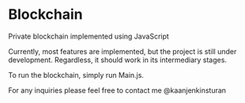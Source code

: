 # Blockchain
Private blockchain implemented using JavaScript

Currently, most features are implemented, but the project is still under development. Regardless, it should work in its intermediary stages.

To run the blockchain, simply run Main.js. 

For any inquiries please feel free to contact me @kaanjenkinsturan
